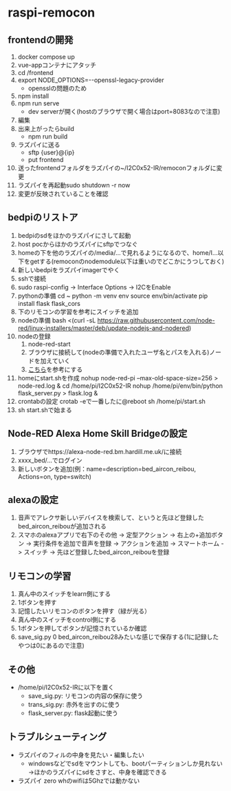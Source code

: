 # raspi-remocon

## frontendの開発
1. docker compose up
1. vue-appコンテナにアタッチ
1. cd /frontend
1. export NODE_OPTIONS=--openssl-legacy-provider 
    - opensslの問題のため
1. npm install
1. npm run serve
    - dev serverが開く(hostのブラウザで開く場合はport=8083なので注意)
1. 編集
1. 出来上がったらbuild
    - npm run build
1. ラズパイに送る
    - sftp {user}@{ip}
    - put frontend
1. 送ったfrontendフォルダをラズパイの~/I2C0x52-IR/remoconフォルダに変更
1. ラズパイを再起動sudo shutdown -r now
1. 変更が反映されていることを確認

## bedpiのリストア
1. bedpiのsdをほかのラズパイにさして起動
1. host pocからほかのラズパイにsftpでつなぐ
1. homeの下を他のラズパイの/media/...で見れるようになるので、home/I...以下をgetする(remoconのnodemodule以下は重いのでどこかにうつしておく)
1. 新しいbedpiをラズパイimagerでやく
1. sshで接続
1. sudo raspi-config -> Interface Options -> I2CをEnable
1. pythonの準備
    cd ~
    python -m venv env
    source env/bin/activate
    pip install flask flask_cors
1. 下のリモコンの学習を参考にスイッチを追加
1. nodeの準備
    bash <(curl -sL https://raw.githubusercontent.com/node-red/linux-installers/master/deb/update-nodejs-and-nodered)
1. nodeの登録
    1. node-red-start
    1. ブラウザに接続して(nodeの準備で入れたユーザ名とパスを入れる)ノードを加えていく
    1. [こちら](https://qiita.com/g-iki/items/a5d4d4674a30de7ed124)を参考にする
1. homeにstart.shを作成
nohup node-red-pi –max-old-space-size=256 > node-red.log &
cd /home/pi/I2C0x52-IR
nohup /home/pi/env/bin/python flask_server.py > flask.log &
1. crontabの設定
    crotab -eで一番したに@reboot sh /home/pi/start.sh
1. sh start.shで始まる

## Node-RED Alexa Home Skill Bridgeの設定
1. ブラウザでhttps://alexa-node-red.bm.hardill.me.uk/に接続
1. xxxx_bed/...でログイン
1. 新しいボタンを追加(例：name=description=bed_aircon_reibou, Actions=on, type=switch)

## alexaの設定
1. 音声でアレクサ新しいデバイスを検索して、というと先ほど登録したbed_aircon_reibouが追加される
1. スマホのalexaアプリで右下のその他 -> 定型アクション -> 右上の+追加ボタン -> 実行条件を追加で音声を登録 -> アクションを追加 -> スマートホーム -> スイッチ -> 先ほど登録したbed_aircon_reibouを登録

## リモコンの学習
1. 真ん中のスイッチをlearn側にする
1. 1ボタンを押す
1. 記憶したいリモコンのボタンを押す（緑が光る）
1. 真ん中のスイッチをcontrol側にする
1. 1ボタンを押してボタンが記憶されているか確認
1. save_sig.py 0 bed_aircon_reibou28みたいな感じで保存する(1に記録したやつは0にあるので注意)

## その他
- /home/pi/I2C0x52-IRに以下を置く
    - save_sig.py: リモコンの内容の保存に使う
    - trans_sig.py: 赤外を出すのに使う
    - flask_server.py: flask起動に使う

## トラブルシューティング
- ラズパイのフィルの中身を見たい・編集したい
    - windowsなどでsdをマウントしても、bootパーティションしか見れない→ほかのラズパイにsdをさすと、中身を確認できる
- ラズパイ zero whのwifiは5Ghzでは動かない
